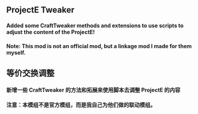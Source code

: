 ## ProjectE Tweaker
#### Added some CraftTweaker methods and extensions to use scripts to adjust the content of the ProjectE!
#### Note: This mod is not an official mod, but a linkage mod I made for them myself.

## 等价交换调整
#### 新增一些 CraftTweaker 的方法和拓展来使用脚本去调整 ProjectE 的内容
#### 注意：本模组不是官方模组，而是我自己为他们做的联动模组。
